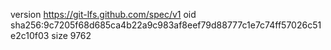 version https://git-lfs.github.com/spec/v1
oid sha256:9c7205f68d685ca4b22a9c983af8eef79d88777c1e7c74ff57026c51e2c10f03
size 9762

